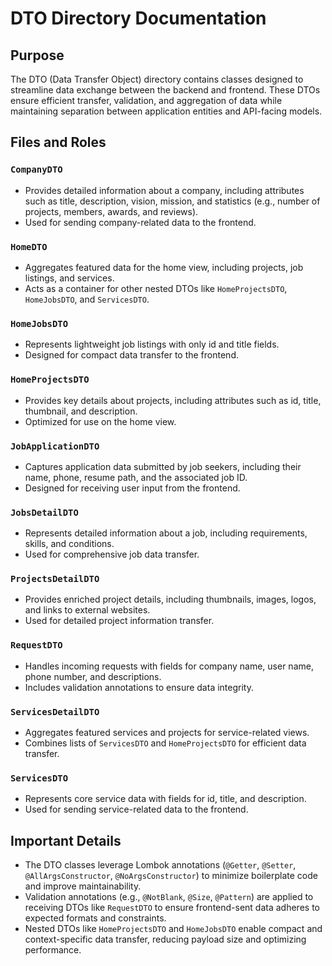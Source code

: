 # DTO Directory Documentation

## Purpose

The DTO (Data Transfer Object) directory contains classes designed to streamline data exchange between the backend and frontend. These DTOs ensure efficient transfer, validation, and aggregation of data while maintaining separation between application entities and API-facing models.

## Files and Roles

### `CompanyDTO`
- Provides detailed information about a company, including attributes such as title, description, vision, mission, and statistics (e.g., number of projects, members, awards, and reviews).
- Used for sending company-related data to the frontend.

### `HomeDTO`
- Aggregates featured data for the home view, including projects, job listings, and services.
- Acts as a container for other nested DTOs like `HomeProjectsDTO`, `HomeJobsDTO`, and `ServicesDTO`.

### `HomeJobsDTO`
- Represents lightweight job listings with only id and title fields.
- Designed for compact data transfer to the frontend.

### `HomeProjectsDTO`
- Provides key details about projects, including attributes such as id, title, thumbnail, and description.
- Optimized for use on the home view.

### `JobApplicationDTO`
- Captures application data submitted by job seekers, including their name, phone, resume path, and the associated job ID.
- Designed for receiving user input from the frontend.

### `JobsDetailDTO`
- Represents detailed information about a job, including requirements, skills, and conditions.
- Used for comprehensive job data transfer.

### `ProjectsDetailDTO`
- Provides enriched project details, including thumbnails, images, logos, and links to external websites.
- Used for detailed project information transfer.

### `RequestDTO`
- Handles incoming requests with fields for company name, user name, phone number, and descriptions.
- Includes validation annotations to ensure data integrity.

### `ServicesDetailDTO`
- Aggregates featured services and projects for service-related views.
- Combines lists of `ServicesDTO` and `HomeProjectsDTO` for efficient data transfer.

### `ServicesDTO`
- Represents core service data with fields for id, title, and description.
- Used for sending service-related data to the frontend.

## Important Details
- The DTO classes leverage Lombok annotations (`@Getter`, `@Setter`, `@AllArgsConstructor`, `@NoArgsConstructor`) to minimize boilerplate code and improve maintainability.
- Validation annotations (e.g., `@NotBlank`, `@Size`, `@Pattern`) are applied to receiving DTOs like `RequestDTO` to ensure frontend-sent data adheres to expected formats and constraints.
- Nested DTOs like `HomeProjectsDTO` and `HomeJobsDTO` enable compact and context-specific data transfer, reducing payload size and optimizing performance.
